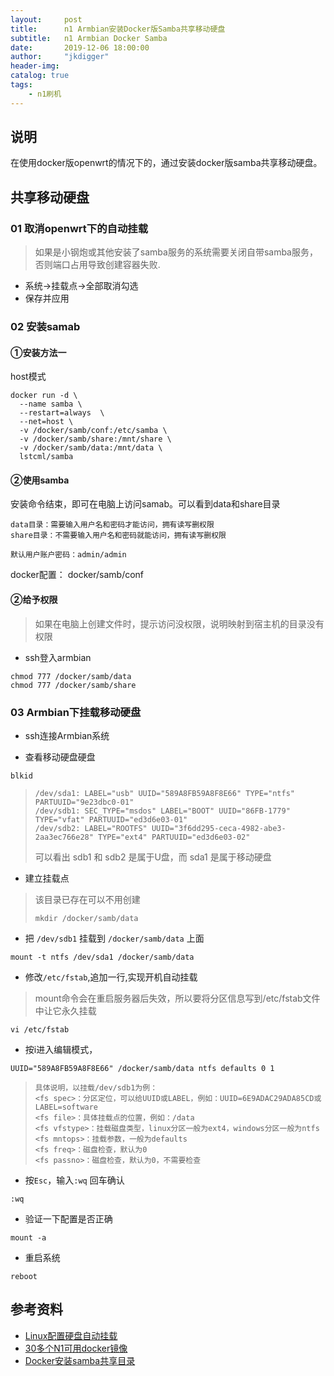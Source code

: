 ```yaml
---
layout:     post
title:      n1 Armbian安装Docker版Samba共享移动硬盘
subtitle:   n1 Armbian Docker Samba
date:       2019-12-06 18:00:00
author:     "jkdigger"
header-img: 
catalog: true
tags:
    - n1刷机
---
```


## 说明

在使用docker版openwrt的情况下的，通过安装docker版samba共享移动硬盘。

## 共享移动硬盘

### 01 取消openwrt下的自动挂载

> 如果是小钢炮或其他安装了samba服务的系统需要关闭自带samba服务，否则端口占用导致创建容器失败.

- 系统→挂载点→全部取消勾选
- 保存并应用

### 02 安装samab

#### ①安装方法一

host模式

```
docker run -d \
  --name samba \
  --restart=always  \
  --net=host \
  -v /docker/samb/conf:/etc/samba \
  -v /docker/samb/share:/mnt/share \
  -v /docker/samb/data:/mnt/data \
  lstcml/samba
```

#### ②使用samba

安装命令结束，即可在电脑上访问samab。可以看到data和share目录

```
data目录：需要输入用户名和密码才能访问，拥有读写删权限
share目录：不需要输入用户名和密码就能访问，拥有读写删权限
```

```
默认用户账户密码：admin/admin
```

docker配置： docker/samb/conf

#### ②给予权限

>  如果在电脑上创建文件时，提示访问没权限，说明映射到宿主机的目录没有权限

- ssh登入armbian

```
chmod 777 /docker/samb/data
chmod 777 /docker/samb/share
```

### 03 Armbian下挂载移动硬盘

- ssh连接Armbian系统

- 查看移动硬盘硬盘

```
blkid
```

>  ```
>  /dev/sda1: LABEL="usb" UUID="589A8FB59A8F8E66" TYPE="ntfs" PARTUUID="9e23dbc0-01"
>  /dev/sdb1: SEC_TYPE="msdos" LABEL="BOOT" UUID="86FB-1779" TYPE="vfat" PARTUUID="ed3d6e03-01"
>  /dev/sdb2: LABEL="ROOTFS" UUID="3f6dd295-ceca-4982-abe3-2aa3ec766e28" TYPE="ext4" PARTUUID="ed3d6e03-02"
>  ```
>
>  可以看出 sdb1 和 sdb2 是属于U盘，而 sda1 是属于移动硬盘 

- 建立挂载点

> 该目录已存在可以不用创建
>
> ```
> mkdir /docker/samb/data
> ```

- 把 `/dev/sdb1` 挂载到 `/docker/samb/data` 上面 

```
mount -t ntfs /dev/sda1 /docker/samb/data
```

- 修改`/etc/fstab`,追加一行,实现开机自动挂载

> mount命令会在重启服务器后失效，所以要将分区信息写到/etc/fstab文件中让它永久挂载

```
vi /etc/fstab
```

- 按i进入编辑模式，

```
UUID="589A8FB59A8F8E66" /docker/samb/data ntfs defaults 0 1
```

>  ```
>  具体说明，以挂载/dev/sdb1为例：
>  <fs spec>：分区定位，可以给UUID或LABEL，例如：UUID=6E9ADAC29ADA85CD或LABEL=software
>  <fs file>：具体挂载点的位置，例如：/data
>  <fs vfstype>：挂载磁盘类型，linux分区一般为ext4，windows分区一般为ntfs
>  <fs mntops>：挂载参数，一般为defaults
>  <fs freq>：磁盘检查，默认为0
>  <fs passno>：磁盘检查，默认为0，不需要检查
>  ```

- 按`Esc`，输入`:wq` 回车确认

```
:wq
```

- 验证一下配置是否正确

```
mount -a
```

- 重启系统

```
reboot
```

## 参考资料

- [Linux配置硬盘自动挂载](https://www.jianshu.com/p/336758411dbf)
- [ 30多个N1可用docker镜像](https://www.right.com.cn/forum/thread-911375-1-1.html)
- [Docker安装samba共享目录](https://dylanyang.top/post/2019/05/22/docker%E5%AE%89%E8%A3%85samba%E5%85%B1%E4%BA%AB%E7%9B%AE%E5%BD%95/)

